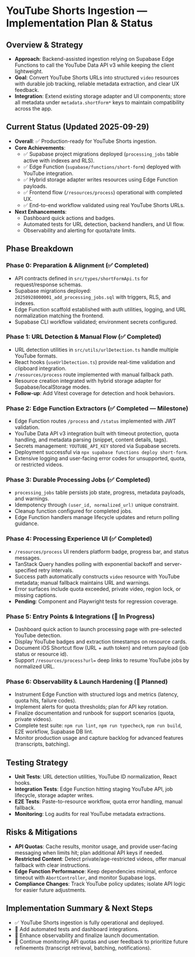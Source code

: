 # YouTube Shorts Ingestion — Implementation Plan & Status

## Overview & Strategy
- **Approach**: Backend-assisted ingestion relying on Supabase Edge Functions to call the YouTube Data API v3 while keeping the client lightweight.
- **Goal**: Convert YouTube Shorts URLs into structured `video` resources with durable job tracking, reliable metadata extraction, and clear UX feedback.
- **Integration**: Extend existing storage adapter and UI components; store all metadata under `metadata.shortForm*` keys to maintain compatibility across the app.

## Current Status (Updated 2025-09-29)
- **Overall**: ✅ Production-ready for YouTube Shorts ingestion.
- **Core Achievements**:
  - ✅ Supabase project migrations deployed (`processing_jobs` table active with indexes and RLS).
  - ✅ Edge Function (`supabase/functions/short-form`) deployed with YouTube integration.
  - ✅ Hybrid storage adapter writes resources using Edge Function payloads.
  - ✅ Frontend flow (`/resources/process`) operational with completed UX.
  - ✅ End-to-end workflow validated using real YouTube Shorts URLs.
- **Next Enhancements**:
  - Dashboard quick actions and badges.
  - Automated tests for URL detection, backend handlers, and UI flow.
  - Observability and alerting for quota/rate limits.

## Phase Breakdown

### Phase 0: Preparation & Alignment (✅ Completed)
- API contracts defined in `src/types/shortFormApi.ts` for request/response schemas.
- Supabase migrations deployed: `20250928000001_add_processing_jobs.sql` with triggers, RLS, and indexes.
- Edge Function scaffold established with auth utilities, logging, and URL normalization matching the frontend.
- Supabase CLI workflow validated; environment secrets configured.

### Phase 1: URL Detection & Manual Flow (✅ Completed)
- URL detection utilities in `src/utils/urlDetection.ts` handle multiple YouTube formats.
- React hooks (`useUrlDetection.ts`) provide real-time validation and clipboard integration.
- `/resources/process` route implemented with manual fallback path.
- Resource creation integrated with hybrid storage adapter for Supabase/localStorage modes.
- **Follow-up**: Add Vitest coverage for detection and hook behaviors.

### Phase 2: Edge Function Extractors (✅ Completed — Milestone)
- Edge Function routes `/process` and `/status` implemented with JWT validation.
- YouTube Data API v3 integration built with timeout protection, quota handling, and metadata parsing (snippet, content details, tags).
- Secrets management: `YOUTUBE_API_KEY` stored via Supabase secrets.
- Deployment successful via `npx supabase functions deploy short-form`.
- Extensive logging and user-facing error codes for unsupported, quota, or restricted videos.

### Phase 3: Durable Processing Jobs (✅ Completed)
- `processing_jobs` table persists job state, progress, metadata payloads, and warnings.
- Idempotency through `(user_id, normalized_url)` unique constraint.
- Cleanup function configured for completed jobs.
- Edge Function handlers manage lifecycle updates and return polling guidance.

### Phase 4: Processing Experience UI (✅ Completed)
- `/resources/process` UI renders platform badge, progress bar, and status messages.
- TanStack Query handles polling with exponential backoff and server-specified retry intervals.
- Success path automatically constructs `video` resource with YouTube metadata; manual fallback maintains URL and warnings.
- Error surfaces include quota exceeded, private video, region lock, or missing captions.
- **Pending**: Component and Playwright tests for regression coverage.

### Phase 5: Entry Points & Integrations (🚧 In Progress)
- Dashboard quick action to launch processing page with pre-selected YouTube detection.
- Display YouTube badges and extraction timestamps on resource cards.
- Document iOS Shortcut flow (URL + auth token) and return payload (job status or resource id).
- Support `/resources/process?url=` deep links to resume YouTube jobs by normalized URL.

### Phase 6: Observability & Launch Hardening (📝 Planned)
- Instrument Edge Function with structured logs and metrics (latency, quota hits, failure codes).
- Implement alerts for quota thresholds; plan for API key rotation.
- Finalize documentation and runbook for support scenarios (quota, private videos).
- Complete test suite: `npm run lint`, `npm run typecheck`, `npm run build`, E2E workflow, Supabase DB lint.
- Monitor production usage and capture backlog for advanced features (transcripts, batching).

## Testing Strategy
- **Unit Tests**: URL detection utilities, YouTube ID normalization, React hooks.
- **Integration Tests**: Edge Function hitting staging YouTube API, job lifecycle, storage adapter writes.
- **E2E Tests**: Paste-to-resource workflow, quota error handling, manual fallback.
- **Monitoring**: Log audits for real YouTube metadata extractions.

## Risks & Mitigations
- **API Quotas**: Cache results, monitor usage, and provide user-facing messaging when limits hit; plan additional API keys if needed.
- **Restricted Content**: Detect private/age-restricted videos, offer manual fallback with clear instructions.
- **Edge Function Performance**: Keep dependencies minimal, enforce timeout with `AbortController`, and monitor Supabase logs.
- **Compliance Changes**: Track YouTube policy updates; isolate API logic for easier future adjustments.

## Implementation Summary & Next Steps
- ✅ YouTube Shorts ingestion is fully operational and deployed.
- 🔄 Add automated tests and dashboard integrations.
- 🔄 Enhance observability and finalize launch documentation.
- 📌 Continue monitoring API quotas and user feedback to prioritize future refinements (transcript retrieval, batching, notifications).


